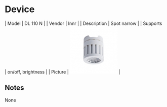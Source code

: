 
# Device

| Model | DL 110 N  |
| Vendor  | Innr  |
| Description | Spot narrow |
| Supports | on/off, brightness |
| Picture | ![../images/devices/DL-110-N.jpg](../images/devices/DL-110-N.jpg) |

## Notes

None
